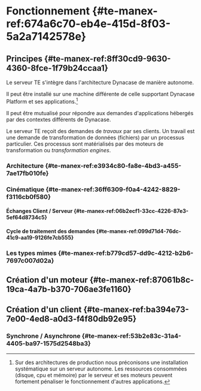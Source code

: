 # Fonctionnement {#te-manex-ref:674a6c70-eb4e-415d-8f03-5a2a7142578e}

## Principes {#te-manex-ref:8ff30cd9-9630-4360-8fce-1f79b24ccaa1}

Le serveur TE s'intègre dans l'architecture Dynacase de manière autonome.

Il peut être installé sur une machine différente de celle supportant Dynacase Platform et ses applications.[^1]

Il peut être mutualisé pour répondre aux demandes d'applications hébergés par des contextes différents de Dynacase.

Le serveur TE reçoit des demandes de *travaux* par ses clients.
Un travail est une demande de transformation de données (fichiers) par un processus particulier.
Ces processus sont matérialisés par des moteurs de transformation ou _transformation engines_.


### Architecture {#te-manex-ref:e3934c80-fa8e-4bd3-a455-7ae17fb010fe}

### Cinématique {#te-manex-ref:36ff6309-f0a4-4242-8829-f3116cb0f580}

#### Échanges Client / Serveur {#te-manex-ref:06b2ecf1-33cc-4226-87e3-5ef64d8734c5}

#### Cycle de traitement des demandes {#te-manex-ref:099d71d4-76dc-41c9-aa19-9126fe7cb555}

### Les types mimes {#te-manex-ref:b779cd57-dd9c-4212-b2b6-7697c007d02a}

## Création d'un moteur {#te-manex-ref:87061b8c-19ca-4a7b-b370-706ae3fe1160}


## Création d'un client {#te-manex-ref:ba394e73-7e00-4ed8-a0d3-f4f80db92e95}

### Synchrone / Asynchrone {#te-manex-ref:53b2e83c-31a4-4405-ba97-1575d2548ba3}



[^1]: Sur des architectures de production nous préconisons une installation systématique sur un serveur autonome. Les ressources consommées (disque, cpu et mémoire) par le serveur et ses moteurs peuvent fortement pénaliser le fonctionnement d'autres applications.
